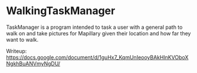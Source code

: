 # WalkingTaskManager
TaskManager is a program intended to task a user with a general path to walk on and take pictures for Mapillary given their location and how far they want to walk.

Writeup: https://docs.google.com/document/d/1guHx7_KqmUnIeooyBAkHlnKVOboXNgkhBuANVmyNgDU/
